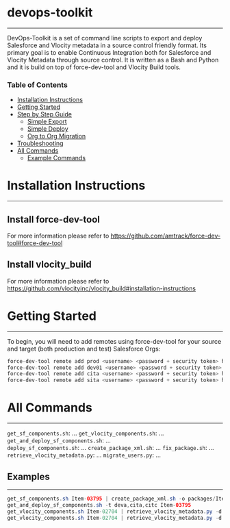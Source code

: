 # devops-toolkit
--------

DevOps-Toolkit is a set of command line scripts to export and deploy Salesforce and Vlocity metadata in a source control friendly format. Its primary goal is to enable Continuous Integration both for Salesforce and Vlocity Metadata through source control. It is written as a Bash and Python and it is build on top of force-dev-tool and Vlocity Build tools.

### Table of Contents
* [Installation Instructions](#installation-instructions)
* [Getting Started](#getting-started)
* [Step by Step Guide](#step-by-step-guide)
    * [Simple Export](#simple-export)
    * [Simple Deploy](#simple-deploy)
    * [Org to Org Migration](#org-to-org-migration)
* [Troubleshooting](#troubleshooting)
* [All Commands](#all-commands)
  * [Example Commands](#example-commands)
  
# Installation Instructions
-----------

## Install force-dev-tool
For more information please refer to
https://github.com/amtrack/force-dev-tool#force-dev-tool

## Install vlocity_build
For more information please refer to
https://github.com/vlocityinc/vlocity_build#installation-instructions

# Getting Started
------------
To begin, you will need to add remotes using force-dev-tool for your source and target (both production and test) Salesforce Orgs:
```java
force-dev-tool remote add prod <username> <password + security token> https://login.salesforce.com --default
force-dev-tool remote add dev01 <username> <password + security token> https://test.salesforce.com
force-dev-tool remote add cita <username> <password + security token> https://test.salesforce.com
force-dev-tool remote add sita <username> <password + security token> https://test.salesforce.com
```

# All Commands
-----------

`get_sf_components.sh`: ...
`get_vlocity_components.sh`: ...
`get_and_deploy_sf_components.sh`: ...  
`deploy_sf_components.sh`: ... 
`create_package_xml.sh`: ... 
`fix_package.sh`: ... 
`retrieve_vlocity_metadata.py`: ... 
`migrate_users.py`: ...

## Examples
-----------

```java
get_sf_components.sh Item-03795 | create_package_xml.sh -o packages/Item-03795
get_and_deploy_sf_components.sh -t deva,cita,citc Item-03795
get_vlocity_components.sh Item-02704 | retrieve_vlocity_metadata.py -d
get_vlocity_components.sh Item-02704 | retrieve_vlocity_metadata.py -d -o config/deploymentsVlocity/CIT-Release-13
```
